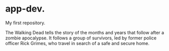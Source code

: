 # app-dev.
 My first repository.

The Walking Dead tells the story of the months and years that follow after a zombie apocalypse. It follows a group of survivors, led by former police officer Rick Grimes, who travel in search of a safe and secure home.
